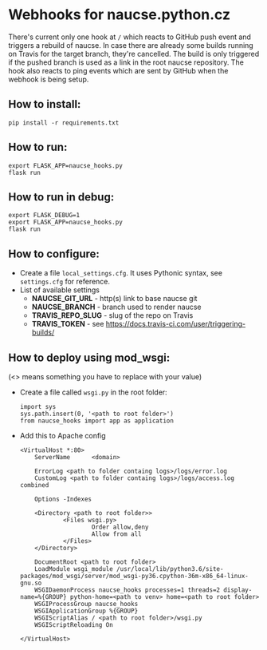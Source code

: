 # Webhooks for naucse.python.cz

There's current only one hook at `/` which reacts to GitHub push event and triggers a rebuild of naucse. 
In case there are already some builds running on Travis for the target branch, they're cancelled.
The build is only triggered if the pushed branch is used as a link in the root naucse repository. 
The hook also reacts to ping events which are sent by GitHub when the webhook is being setup.

## How to install:

    pip install -r requirements.txt

## How to run:

    export FLASK_APP=naucse_hooks.py
    flask run

## How to run in debug:

    export FLASK_DEBUG=1
    export FLASK_APP=naucse_hooks.py
    flask run

## How to configure:
  
  + Create a file `local_settings.cfg`. It uses Pythonic syntax, see `settings.cfg` for reference.
  + List of available settings
    -  **NAUCSE_GIT_URL** - http(s) link to base naucse git 
    -  **NAUCSE_BRANCH** - branch used to render naucse
    -  **TRAVIS_REPO_SLUG** - slug of the repo on Travis
    -  **TRAVIS_TOKEN** - see https://docs.travis-ci.com/user/triggering-builds/

## How to deploy using mod_wsgi:

(<> means something you have to replace with your value) 

  + Create a file called `wsgi.py` in the root folder:
    
        import sys
        sys.path.insert(0, '<path to root folder>')
        from naucse_hooks import app as application

  * Add this to Apache config
  
        <VirtualHost *:80>
            ServerName      <domain>
    
            ErrorLog <path to folder containg logs>/logs/error.log
            CustomLog <path to folder containg logs>/logs/access.log combined
    
            Options -Indexes
    
            <Directory <path to root folder>>
                    <Files wsgi.py>
                            Order allow,deny
                            Allow from all
                    </Files>
            </Directory>
    
            DocumentRoot <path to root folder>
            LoadModule wsgi_module /usr/local/lib/python3.6/site-packages/mod_wsgi/server/mod_wsgi-py36.cpython-36m-x86_64-linux-gnu.so
            WSGIDaemonProcess naucse_hooks processes=1 threads=2 display-name=%{GROUP} python-home=<path to venv> home=<path to root folder>
            WSGIProcessGroup naucse_hooks
            WSGIApplicationGroup %{GROUP}
            WSGIScriptAlias / <path to root folder>/wsgi.py
            WSGIScriptReloading On

        </VirtualHost>


